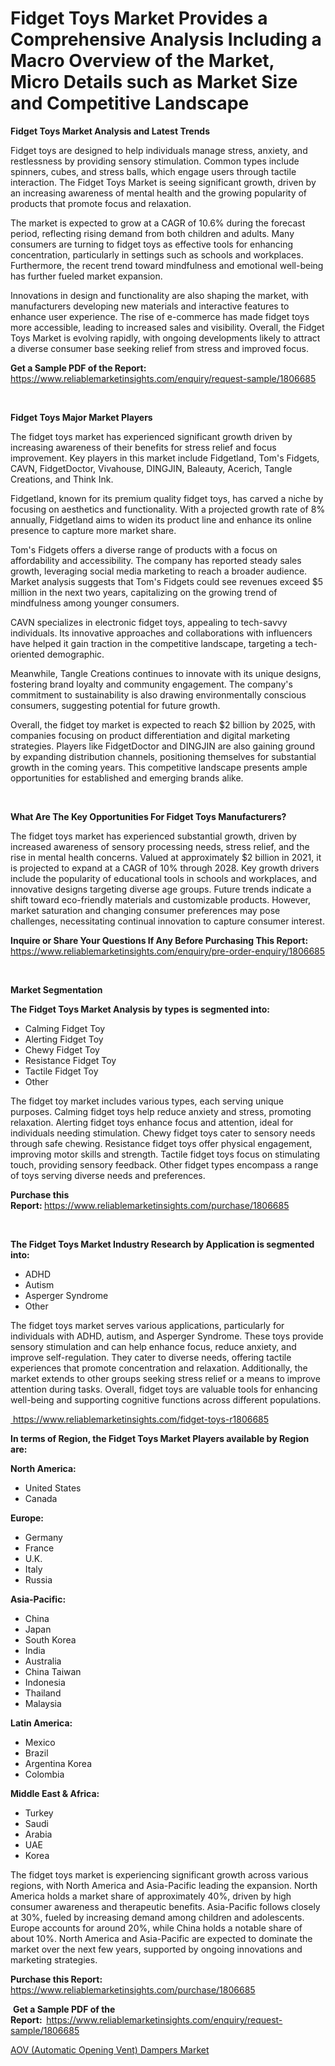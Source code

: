 <p><h1>Fidget Toys Market Provides a Comprehensive Analysis Including a Macro Overview of the Market, Micro Details such as Market Size and Competitive Landscape</h1></p><p><strong>Fidget Toys Market Analysis and Latest Trends</strong></p>
<p><p>Fidget toys are designed to help individuals manage stress, anxiety, and restlessness by providing sensory stimulation. Common types include spinners, cubes, and stress balls, which engage users through tactile interaction. The Fidget Toys Market is seeing significant growth, driven by an increasing awareness of mental health and the growing popularity of products that promote focus and relaxation.</p><p>The market is expected to grow at a CAGR of 10.6% during the forecast period, reflecting rising demand from both children and adults. Many consumers are turning to fidget toys as effective tools for enhancing concentration, particularly in settings such as schools and workplaces. Furthermore, the recent trend toward mindfulness and emotional well-being has further fueled market expansion.</p><p>Innovations in design and functionality are also shaping the market, with manufacturers developing new materials and interactive features to enhance user experience. The rise of e-commerce has made fidget toys more accessible, leading to increased sales and visibility. Overall, the Fidget Toys Market is evolving rapidly, with ongoing developments likely to attract a diverse consumer base seeking relief from stress and improved focus.</p></p>
<p><strong>Get a Sample PDF of the Report:&nbsp;</strong> <a href="https://www.reliablemarketinsights.com/enquiry/request-sample/1806685?utm_campaign=2252&utm_medium=2&utm_source=Github&utm_content=ia&utm_term=04042025&utm_id=fidget-toys">https://www.reliablemarketinsights.com/enquiry/request-sample/1806685</a></p>
<p>&nbsp;</p>
<p><strong>Fidget Toys Major Market Players</strong></p>
<p><p>The fidget toys market has experienced significant growth driven by increasing awareness of their benefits for stress relief and focus improvement. Key players in this market include Fidgetland, Tom's Fidgets, CAVN, FidgetDoctor, Vivahouse, DINGJIN, Baleauty, Acerich, Tangle Creations, and Think Ink.</p><p>Fidgetland, known for its premium quality fidget toys, has carved a niche by focusing on aesthetics and functionality. With a projected growth rate of 8% annually, Fidgetland aims to widen its product line and enhance its online presence to capture more market share.</p><p>Tom's Fidgets offers a diverse range of products with a focus on affordability and accessibility. The company has reported steady sales growth, leveraging social media marketing to reach a broader audience. Market analysis suggests that Tom's Fidgets could see revenues exceed $5 million in the next two years, capitalizing on the growing trend of mindfulness among younger consumers.</p><p>CAVN specializes in electronic fidget toys, appealing to tech-savvy individuals. Its innovative approaches and collaborations with influencers have helped it gain traction in the competitive landscape, targeting a tech-oriented demographic.</p><p>Meanwhile, Tangle Creations continues to innovate with its unique designs, fostering brand loyalty and community engagement. The company's commitment to sustainability is also drawing environmentally conscious consumers, suggesting potential for future growth.</p><p>Overall, the fidget toy market is expected to reach $2 billion by 2025, with companies focusing on product differentiation and digital marketing strategies. Players like FidgetDoctor and DINGJIN are also gaining ground by expanding distribution channels, positioning themselves for substantial growth in the coming years. This competitive landscape presents ample opportunities for established and emerging brands alike.</p></p>
<p>&nbsp;</p>
<p><strong>What Are The Key Opportunities For Fidget Toys Manufacturers?</strong></p>
<p><p>The fidget toys market has experienced substantial growth, driven by increased awareness of sensory processing needs, stress relief, and the rise in mental health concerns. Valued at approximately $2 billion in 2021, it is projected to expand at a CAGR of 10% through 2028. Key growth drivers include the popularity of educational tools in schools and workplaces, and innovative designs targeting diverse age groups. Future trends indicate a shift toward eco-friendly materials and customizable products. However, market saturation and changing consumer preferences may pose challenges, necessitating continual innovation to capture consumer interest.</p></p>
<p><strong>Inquire or Share Your Questions If Any Before Purchasing This Report:</strong> <a href="https://www.reliablemarketinsights.com/enquiry/pre-order-enquiry/1806685?utm_campaign=2252&utm_medium=2&utm_source=Github&utm_content=ia&utm_term=04042025&utm_id=fidget-toys">https://www.reliablemarketinsights.com/enquiry/pre-order-enquiry/1806685</a></p>
<p>&nbsp;</p>
<p><strong>Market Segmentation</strong></p>
<p><strong>The Fidget Toys Market Analysis by types is segmented into:</strong></p>
<p><ul><li>Calming Fidget Toy</li><li>Alerting Fidget Toy</li><li>Chewy Fidget Toy</li><li>Resistance Fidget Toy</li><li>Tactile Fidget Toy</li><li>Other</li></ul></p>
<p><p>The fidget toy market includes various types, each serving unique purposes. Calming fidget toys help reduce anxiety and stress, promoting relaxation. Alerting fidget toys enhance focus and attention, ideal for individuals needing stimulation. Chewy fidget toys cater to sensory needs through safe chewing. Resistance fidget toys offer physical engagement, improving motor skills and strength. Tactile fidget toys focus on stimulating touch, providing sensory feedback. Other fidget types encompass a range of toys serving diverse needs and preferences.</p></p>
<p><strong>Purchase this Report:&nbsp;</strong><a href="https://www.reliablemarketinsights.com/purchase/1806685?utm_campaign=2252&utm_medium=2&utm_source=Github&utm_content=ia&utm_term=04042025&utm_id=fidget-toys">https://www.reliablemarketinsights.com/purchase/1806685</a></p>
<p>&nbsp;</p>
<p><strong>The Fidget Toys Market Industry Research by Application is segmented into:</strong></p>
<p><ul><li>ADHD</li><li>Autism</li><li>Asperger Syndrome</li><li>Other</li></ul></p>
<p><p>The fidget toys market serves various applications, particularly for individuals with ADHD, autism, and Asperger Syndrome. These toys provide sensory stimulation and can help enhance focus, reduce anxiety, and improve self-regulation. They cater to diverse needs, offering tactile experiences that promote concentration and relaxation. Additionally, the market extends to other groups seeking stress relief or a means to improve attention during tasks. Overall, fidget toys are valuable tools for enhancing well-being and supporting cognitive functions across different populations.</p></p>
<p><a href="https://www.reliablemarketinsights.com/fidget-toys-r1806685?utm_campaign=2252&utm_medium=2&utm_source=Github&utm_content=ia&utm_term=04042025&utm_id=fidget-toys">&nbsp;https://www.reliablemarketinsights.com/fidget-toys-r1806685</a></p>
<p><strong>In terms of Region, the Fidget Toys Market Players available by Region are:</strong></p>
<p>
    <p> <strong> North America: </strong>
        <ul>
            <li>United States</li>
            <li>Canada</li>
        </ul>
        </p> 
    <p> <strong> Europe: </strong>
        <ul>
            <li>Germany</li>
            <li>France</li>
            <li>U.K.</li>
            <li>Italy</li>
            <li>Russia</li>
        </ul>
        </p> 
    <p> <strong> Asia-Pacific: </strong>
        <ul>
            <li>China</li>
            <li>Japan</li>
            <li>South Korea</li>
            <li>India</li>
            <li>Australia</li>
            <li>China Taiwan</li>
            <li>Indonesia</li>
            <li>Thailand</li>
            <li>Malaysia</li>
        </ul>
        </p> 
    <p> <strong> Latin America: </strong>
        <ul>
            <li>Mexico</li>
            <li>Brazil</li>
            <li>Argentina Korea</li>
            <li>Colombia</li>
        </ul>
        </p> 
    <p> <strong> Middle East & Africa: </strong>
        <ul>
            <li>Turkey</li>
            <li>Saudi</li>
            <li>Arabia</li>
            <li>UAE</li>
            <li>Korea</li>
        </ul>
    </p>
    </p>
<p><p>The fidget toys market is experiencing significant growth across various regions, with North America and Asia-Pacific leading the expansion. North America holds a market share of approximately 40%, driven by high consumer awareness and therapeutic benefits. Asia-Pacific follows closely at 30%, fueled by increasing demand among children and adolescents. Europe accounts for around 20%, while China holds a notable share of about 10%. North America and Asia-Pacific are expected to dominate the market over the next few years, supported by ongoing innovations and marketing strategies.</p></p>
<p><strong>Purchase this Report: </strong><a href="https://www.reliablemarketinsights.com/purchase/1806685?utm_campaign=2252&utm_medium=2&utm_source=Github&utm_content=ia&utm_term=04042025&utm_id=fidget-toys">https://www.reliablemarketinsights.com/purchase/1806685</a></p>
<p>&nbsp;<strong>Get a Sample PDF of the Report:&nbsp;&nbsp;</strong><a href="https://www.reliablemarketinsights.com/enquiry/request-sample/1806685?utm_campaign=2252&utm_medium=2&utm_source=Github&utm_content=ia&utm_term=04042025&utm_id=fidget-toys">https://www.reliablemarketinsights.com/enquiry/request-sample/1806685</a></p>
<p><strong></strong></p>
<p><p><a href="https://github.com/DianaWilson796/Market-Research-Report-List-2/blob/main/aov-automatic-opening-vent-dampers-market.md?utm_campaign=2252&utm_medium=2&utm_source=Github&utm_content=ia&utm_term=04042025&utm_id=fidget-toys">AOV (Automatic Opening Vent) Dampers Market</a></p></p>